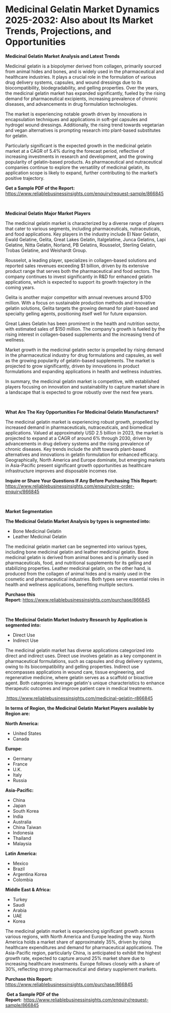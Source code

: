 <p><h1>Medicinal Gelatin Market Dynamics 2025-2032: Also about Its Market Trends, Projections, and Opportunities</h1></p><p><strong>Medicinal Gelatin Market Analysis and Latest Trends</strong></p>
<p><p>Medicinal gelatin is a biopolymer derived from collagen, primarily sourced from animal hides and bones, and is widely used in the pharmaceutical and healthcare industries. It plays a crucial role in the formulation of various drug delivery systems, capsules, and wound dressings due to its biocompatibility, biodegradability, and gelling properties. Over the years, the medicinal gelatin market has expanded significantly, fueled by the rising demand for pharmaceutical excipients, increasing prevalence of chronic diseases, and advancements in drug formulation technologies.</p><p>The market is experiencing notable growth driven by innovations in encapsulation techniques and applications in soft-gel capsules and hydrogel wound dressings. Additionally, the rising trend towards vegetarian and vegan alternatives is prompting research into plant-based substitutes for gelatin. </p><p>Particularly significant is the expected growth in the medicinal gelatin market at a CAGR of 5.4% during the forecast period, reflective of increasing investments in research and development, and the growing popularity of gelatin-based products. As pharmaceutical and nutraceutical companies continue to explore the versatility of medicinal gelatin, its application scope is likely to expand, further contributing to the market’s positive trajectory.</p></p>
<p><strong>Get a Sample PDF of the Report:&nbsp;</strong> <a href="https://www.reliablebusinessinsights.com/enquiry/request-sample/866845?utm_campaign=2285&utm_medium=2&utm_source=Github&utm_content=ia&utm_term=19042025&utm_id=medicinal-gelatin">https://www.reliablebusinessinsights.com/enquiry/request-sample/866845</a></p>
<p>&nbsp;</p>
<p><strong>Medicinal Gelatin Major Market Players</strong></p>
<p><p>The medicinal gelatin market is characterized by a diverse range of players that cater to various segments, including pharmaceuticals, nutraceuticals, and food applications. Key players in the industry include El Nasr Gelatin, Ewald Gelatine, Gelita, Great Lakes Gelatin, Italgelatine, Junca Gelatins, Lapi Gelatine, Nitta Gelatin, Norland, PB Gelatins, Rousselot, Sterling Gelatin, Trobas Gelatine, and Weishardt Group.</p><p>Rousselot, a leading player, specializes in collagen-based solutions and reported sales revenues exceeding $1 billion, driven by its extensive product range that serves both the pharmaceutical and food sectors. The company continues to invest significantly in R&D for enhanced gelatin applications, which is expected to support its growth trajectory in the coming years.</p><p>Gelita is another major competitor with annual revenues around $700 million. With a focus on sustainable production methods and innovative gelatin solutions, Gelita targets the growing demand for plant-based and specialty gelling agents, positioning itself well for future expansion.</p><p>Great Lakes Gelatin has been prominent in the health and nutrition sector, with estimated sales of $150 million. The company's growth is fueled by the rising interest in collagen-based supplements and the increasing trend of wellness.</p><p>Market growth in the medicinal gelatin sector is propelled by rising demand in the pharmaceutical industry for drug formulations and capsules, as well as the growing popularity of gelatin-based supplements. The market is projected to grow significantly, driven by innovations in product formulations and expanding applications in health and wellness industries. </p><p>In summary, the medicinal gelatin market is competitive, with established players focusing on innovation and sustainability to capture market share in a landscape that is expected to grow robustly over the next few years.</p></p>
<p>&nbsp;</p>
<p><strong>What Are The Key Opportunities For Medicinal Gelatin Manufacturers?</strong></p>
<p><p>The medicinal gelatin market is experiencing robust growth, propelled by increased demand in pharmaceuticals, nutraceuticals, and biomedical applications. Valued at approximately USD 2.5 billion in 2023, the market is projected to expand at a CAGR of around 6% through 2030, driven by advancements in drug delivery systems and the rising prevalence of chronic diseases. Key trends include the shift towards plant-based alternatives and innovations in gelatin formulation for enhanced efficacy. Geographically, North America and Europe dominate, but emerging markets in Asia-Pacific present significant growth opportunities as healthcare infrastructure improves and disposable incomes rise.</p></p>
<p><strong>Inquire or Share Your Questions If Any Before Purchasing This Report:</strong> <a href="https://www.reliablebusinessinsights.com/enquiry/pre-order-enquiry/866845?utm_campaign=2285&utm_medium=2&utm_source=Github&utm_content=ia&utm_term=19042025&utm_id=medicinal-gelatin">https://www.reliablebusinessinsights.com/enquiry/pre-order-enquiry/866845</a></p>
<p>&nbsp;</p>
<p><strong>Market Segmentation</strong></p>
<p><strong>The Medicinal Gelatin Market Analysis by types is segmented into:</strong></p>
<p><ul><li>Bone Medicinal Gelatin</li><li>Leather Medicinal Gelatin</li></ul></p>
<p><p>The medicinal gelatin market can be segmented into various types, including bone medicinal gelatin and leather medicinal gelatin. Bone medicinal gelatin is derived from animal bones and is primarily used in pharmaceuticals, food, and nutritional supplements for its gelling and stabilizing properties. Leather medicinal gelatin, on the other hand, is produced from the collagen of animal hides and is mainly used in the cosmetic and pharmaceutical industries. Both types serve essential roles in health and wellness applications, benefiting multiple sectors.</p></p>
<p><strong>Purchase this Report:&nbsp;</strong><a href="https://www.reliablebusinessinsights.com/purchase/866845?utm_campaign=2285&utm_medium=2&utm_source=Github&utm_content=ia&utm_term=19042025&utm_id=medicinal-gelatin">https://www.reliablebusinessinsights.com/purchase/866845</a></p>
<p>&nbsp;</p>
<p><strong>The Medicinal Gelatin Market Industry Research by Application is segmented into:</strong></p>
<p><ul><li>Direct Use</li><li>Indirect Use</li></ul></p>
<p><p>The medicinal gelatin market has diverse applications categorized into direct and indirect uses. Direct use involves gelatin as a key component in pharmaceutical formulations, such as capsules and drug delivery systems, owing to its biocompatibility and gelling properties. Indirect use encompasses applications in wound care, tissue engineering, and regenerative medicine, where gelatin serves as a scaffold or bioactive agent. Both categories leverage gelatin's unique characteristics to enhance therapeutic outcomes and improve patient care in medical treatments.</p></p>
<p><a href="https://www.reliablebusinessinsights.com/medicinal-gelatin-r866845?utm_campaign=2285&utm_medium=2&utm_source=Github&utm_content=ia&utm_term=19042025&utm_id=medicinal-gelatin">&nbsp;https://www.reliablebusinessinsights.com/medicinal-gelatin-r866845</a></p>
<p><strong>In terms of Region, the Medicinal Gelatin Market Players available by Region are:</strong></p>
<p>
    <p> <strong> North America: </strong>
        <ul>
            <li>United States</li>
            <li>Canada</li>
        </ul>
        </p> 
    <p> <strong> Europe: </strong>
        <ul>
            <li>Germany</li>
            <li>France</li>
            <li>U.K.</li>
            <li>Italy</li>
            <li>Russia</li>
        </ul>
        </p> 
    <p> <strong> Asia-Pacific: </strong>
        <ul>
            <li>China</li>
            <li>Japan</li>
            <li>South Korea</li>
            <li>India</li>
            <li>Australia</li>
            <li>China Taiwan</li>
            <li>Indonesia</li>
            <li>Thailand</li>
            <li>Malaysia</li>
        </ul>
        </p> 
    <p> <strong> Latin America: </strong>
        <ul>
            <li>Mexico</li>
            <li>Brazil</li>
            <li>Argentina Korea</li>
            <li>Colombia</li>
        </ul>
        </p> 
    <p> <strong> Middle East & Africa: </strong>
        <ul>
            <li>Turkey</li>
            <li>Saudi</li>
            <li>Arabia</li>
            <li>UAE</li>
            <li>Korea</li>
        </ul>
    </p>
    </p>
<p><p>The medicinal gelatin market is experiencing significant growth across various regions, with North America and Europe leading the way. North America holds a market share of approximately 35%, driven by rising healthcare expenditures and demand for pharmaceutical applications. The Asia-Pacific region, particularly China, is anticipated to exhibit the highest growth rate, expected to capture around 25% market share due to increasing healthcare investments. Europe follows closely with a share of 30%, reflecting strong pharmaceutical and dietary supplement markets.</p></p>
<p><strong>Purchase this Report: </strong><a href="https://www.reliablebusinessinsights.com/purchase/866845?utm_campaign=2285&utm_medium=2&utm_source=Github&utm_content=ia&utm_term=19042025&utm_id=medicinal-gelatin">https://www.reliablebusinessinsights.com/purchase/866845</a></p>
<p>&nbsp;<strong>Get a Sample PDF of the Report:&nbsp;&nbsp;</strong><a href="https://www.reliablebusinessinsights.com/enquiry/request-sample/866845?utm_campaign=2285&utm_medium=2&utm_source=Github&utm_content=ia&utm_term=19042025&utm_id=medicinal-gelatin">https://www.reliablebusinessinsights.com/enquiry/request-sample/866845</a></p>
<p><strong></strong></p>
<p><p></p><p></p><p></p></p>
